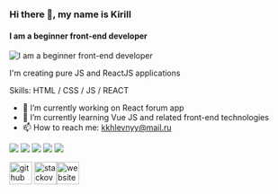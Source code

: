 ### Hi there 👋, my name is Kirill
#### I am a beginner front-end developer
![I am a beginner front-end developer](https://sun9-30.userapi.com/impg/7AvjE1GcgmGBbGs1gYbO2TBV5kbaOH6zPCtptA/YZYnK0rylE0.jpg?size=1711x553&quality=96&sign=7f309f479c942e1f9a8c29e9f43f97d7&type=album)

I'm creating pure JS and ReactJS applications

Skills: HTML / CSS / JS / REACT 

- 🔭 I’m currently working on React forum app 
- 🌱 I’m currently learning Vue JS and related front-end technologies 
- 📫 How to reach me: kkhlevnyy@mail.ru 

![](https://github-profile-summary-cards.vercel.app/api/cards/profile-details?username=Listopad02&theme=solarized_dark)
![](https://github-profile-summary-cards.vercel.app/api/cards/most-commit-language?username=Listopad02&theme=solarized_dark)
![](https://github-profile-summary-cards.vercel.app/api/cards/repos-per-language?username=Listopad02&theme=solarized_dark)
![](https://github-profile-summary-cards.vercel.app/api/cards/stats?username=Listopad02&theme=solarized_dark)
![](https://github-profile-summary-cards.vercel.app/api/cards/productive-time?username=Listopad02&theme=solarized_dark)


[<img src='https://psv4.userapi.com/c237131/u566020181/docs/d58/c25dbcec63cc/git.png?extra=jUPhQiVQYWcX_MBubul7Jk8LfO82MPuUxVFhZEnfZbjfrrHgSZkRjBgcxK6E92UuIxnFfed1rw1l1NqzA_KZXVrZn6mQQyBSv_Ab8j92v2VWLajg0XMata34igKKt4D6u0hrUvLCYjQXJuJ_mc3asyJNqw' alt='github' height='40'>](https://github.com/Listopad02) 
[<img src='https://psv4.userapi.com/c237131/u566020181/docs/d46/5a26800f75b3/stack.png?extra=T_rsWOyl8db0aKrMKLQh34VNdP-xEYHS0XsL_4b-lX6PCNnmBMVq6unOoHBZoUFkF4M6RExVQPk2HJIGIyUB3SQ1cm2BBAGlvj8IJGjIYdUMBlRvKTpPy3BK85m3z74XnfsscwA0tga1qP_-V312GImHuQ' alt='stackoverflow' height='40' color="#fff">](https://ru.stackoverflow.com/users/392500/listopad02)[<img src='https://psv4.userapi.com/c237131/u566020181/docs/d15/5134ce3dcb60/site.png?extra=-2t5EKZZjmymLFLWxAhuHO1KceXBTNrDU26ChgUWdsaRV9k2fgFwC-Nz5024AUzheuQfGz6KLtu1D1ZUW7T_JS1G3oDavU77Ec0i_dpsiTNKKlm_f-QwlPX2QEUil32E7YomCkWvQspKIvibPWDWrzzn1A' alt='website' height='40'>](https://hh.ru/resume/d22304c5ff094512740039ed1f5a4f78416872) 

